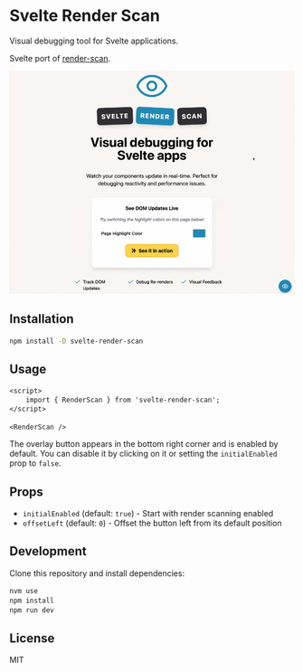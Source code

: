 # Svelte Render Scan

Visual debugging tool for Svelte applications.

Svelte port of [render-scan](https://github.com/NullVoxPopuli/render-scan/).

![Screenshot of svelte-render-scan in action](.github/render-scan-demo.gif)

## Installation

```bash
npm install -D svelte-render-scan
```

## Usage

```svelte
<script>
	import { RenderScan } from 'svelte-render-scan';
</script>

<RenderScan />
```

The overlay button appears in the bottom right corner and is enabled by default. You can disable it by clicking on it or setting the `initialEnabled` prop to `false`.

## Props

- `initialEnabled` (default: `true`) - Start with render scanning enabled
- `offsetLeft` (default: `0`) - Offset the button left from its default position

## Development

Clone this repository and install dependencies:

```bash
nvm use
npm install
npm run dev
```

## License

MIT
